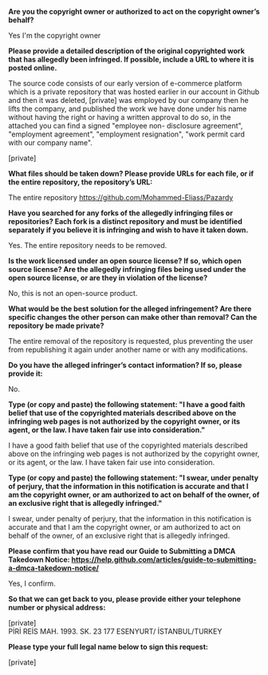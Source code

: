 **Are you the copyright owner or authorized to act on the copyright owner’s behalf?**   
   
Yes I'm the copyright owner   
   
**Please provide a detailed description of the original copyrighted work that has allegedly been infringed. If possible, include a URL to where it is posted online.**   
   
The source code consists of our early version of e-commerce platform which is a private repository that was hosted earlier in our account in Github and then it was deleted, [private] was employed by our company then he lifts the company, and published the work we have done under his name without having the right or having a written approval to do so, in the attached you can find a signed "employee non- disclosure agreement", "employment agreement", "employment resignation", "work permit card with our company name".   
   
[private]  

**What files should be taken down? Please provide URLs for each file, or if the entire repository, the repository’s URL:**   
   
The entire repository https://github.com/Mohammed-Eliass/Pazardy   
   
**Have you searched for any forks of the allegedly infringing files or repositories? Each fork is a distinct repository and must be identified separately if you believe it is infringing and wish to have it taken down.**   
   
Yes. The entire repository needs to be removed.   
   
**Is the work licensed under an open source license? If so, which open source license? Are the allegedly infringing files being used under the open source license, or are they in violation of the license?**   
   
No, this is not an open-source product.   
   
**What would be the best solution for the alleged infringement? Are there specific changes the other person can make other than removal? Can the repository be made private?**   
   
The entire removal of the repository is requested, plus preventing the user from republishing it again under another name or with any modifications.   
   
**Do you have the alleged infringer’s contact information? If so, please provide it:**   
   
No.   
   
**Type (or copy and paste) the following statement: "I have a good faith belief that use of the copyrighted materials described above on the infringing web pages is not authorized by the copyright owner, or its agent, or the law. I have taken fair use into consideration."**   
   
I have a good faith belief that use of the copyrighted materials described above on the infringing web pages is not authorized by the copyright owner, or its agent, or the law. I have taken fair use into consideration.   
   
**Type (or copy and paste) the following statement: "I swear, under penalty of perjury, that the information in this notification is accurate and that I am the copyright owner, or am authorized to act on behalf of the owner, of an exclusive right that is allegedly infringed."**   
   
I swear, under penalty of perjury, that the information in this notification is accurate and that I am the copyright owner, or am authorized to act on behalf of the owner, of an exclusive right that is allegedly infringed.   
   
**Please confirm that you have read our Guide to Submitting a DMCA Takedown Notice: https://help.github.com/articles/guide-to-submitting-a-dmca-takedown-notice/**   
   
Yes, I confirm.   
   
**So that we can get back to you, please provide either your telephone number or physical address:**   
   
[private]  
PİRİ REİS MAH. 1993. SK. 23 177 ESENYURT/ İSTANBUL/TURKEY   
   
**Please type your full legal name below to sign this request:**   
   
[private]  
